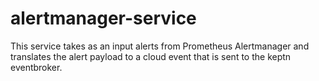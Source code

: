 # alertmanager-service

This service takes as an input alerts from Prometheus Alertmanager and translates the alert payload to a cloud event that is sent to the keptn eventbroker.